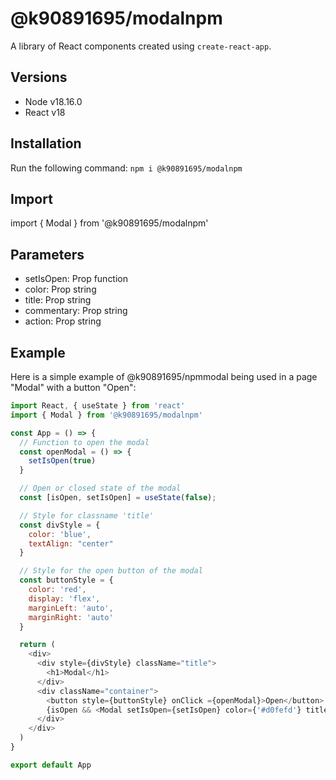 # @k90891695/modalnpm
A library of React components created using `create-react-app`.

## Versions
* Node v18.16.0
* React v18

## Installation
Run the following command:
`npm i @k90891695/modalnpm`

## Import
import { Modal } from '@k90891695/modalnpm'

## Parameters
* setIsOpen: Prop function
* color: Prop string
* title: Prop string
* commentary: Prop string
* action: Prop string

## Example
Here is a simple example of @k90891695/npmmodal being used in a page "Modal" with a button "Open":

```js
import React, { useState } from 'react'
import { Modal } from '@k90891695/modalnpm'

const App = () => {
  // Function to open the modal
  const openModal = () => {
    setIsOpen(true)
  }

  // Open or closed state of the modal
  const [isOpen, setIsOpen] = useState(false);

  // Style for classname 'title'
  const divStyle = {
    color: 'blue',
    textAlign: "center"
  }

  // Style for the open button of the modal
  const buttonStyle = {
    color: 'red',
    display: 'flex',
    marginLeft: 'auto',
    marginRight: 'auto'
  }

  return (
    <div>
      <div style={divStyle} className="title">
        <h1>Modal</h1>
      </div>
      <div className="container">
        <button style={buttonStyle} onClick ={openModal}>Open</button>
        {isOpen && <Modal setIsOpen={setIsOpen} color={'#d0fefd'} title={'Information'} commentary={'Modal is open !'} action={'Close'} />}
      </div>
    </div>
  )
}

export default App
```